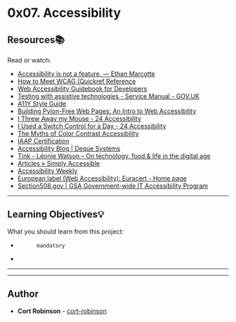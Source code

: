 # 0x07. Accessibility

## Resources:books:
Read or watch:
* [Accessibility is not a feature. — Ethan Marcotte](https://intranet.hbtn.io/rltoken/UTlxQ9qb213Y6SP7kuCsPQ)
* [How to Meet WCAG (Quickref Reference](https://intranet.hbtn.io/rltoken/8c9nVrmNWVJ--pUn1dmKVQ)
* [Web Accessibility Guidebook for Developers](https://intranet.hbtn.io/rltoken/l-XGxAh6sCv8_IahP5izxg)
* [Testing with assistive technologies - Service Manual - GOV.UK](https://intranet.hbtn.io/rltoken/bMm4g4OpeE-Iqxdtzlu0ig)
* [A11Y Style Guide](https://intranet.hbtn.io/rltoken/1q0B-A6MYnUuTPZOdKgIsg)
* [Building Pylon-Free Web Pages: An Intro to Web Accessibility](https://intranet.hbtn.io/rltoken/jTApGoNHRaI2HQs8UqGq2g)
* [I Threw Away my Mouse - 24 Accessibility](https://intranet.hbtn.io/rltoken/8PcPbGbZvmBtnn9dTB2LLQ)
* [I Used a Switch Control for a Day - 24 Accessibility](https://intranet.hbtn.io/rltoken/B7CCmybCPdoR-vy0Ljf_Kw)
* [The Myths of Color Contrast Accessibility](https://intranet.hbtn.io/rltoken/RHFJ-QN-x6sBgYDHNmAmhg)
* [IAAP Certification](https://intranet.hbtn.io/rltoken/X2PNKQCPNBv9Kt4DvzEGqw)
* [Accessibility Blog | Deque Systems](https://intranet.hbtn.io/rltoken/F6MKiJDGC7oahx5l1PG4tA)
* [Tink - Léonie Watson – On technology, food & life in the digital age](https://intranet.hbtn.io/rltoken/e2vhJAVwJgCSj_qWh5d9OA)
* [Articles » Simply Accessible](https://intranet.hbtn.io/rltoken/JMoCv9TlEIkMM6KGXcBIlA)
* [Accessibility Weekly](https://intranet.hbtn.io/rltoken/46XM-mspubGF2aZaPLtlTQ)
* [European label (Web Accessibility): Euracert - Home page](https://intranet.hbtn.io/rltoken/DsxGlFcMObADMOuJ6y8nDw)
* [Section508.gov | GSA Government-wide IT Accessibility Program](https://intranet.hbtn.io/rltoken/bwPuWIeb6MMZCopmv5KJOA)

---
## Learning Objectives:bulb:
What you should learn from this project:


*           mandatory
*         

---
---

## Author
* **Cort Robinson** - [cort-robinson](https://github.com/cort-robinson)